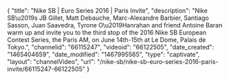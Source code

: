 {
    "title": "Nike SB | Euro Series 2016 | Paris Invite",
    "description": "Nike SB\u2019s JB Gillet, Matt Debauche, Marc-Alexandre Barbier, Santiago Sasson, Juan Saavedra, Tyrone O\u2019Hanrahan and friend Antoine Baran warm up and invite you to the third stop of the 2016 Nike SB European Contest Series, the Paris AM, on June 14th-15th at Le Dome, Palais de Tokyo.",
    "channelid": "66115247",
    "videoid": "66122505",
    "date_created": "1465404659",
    "date_modified": "1467995565",
    "type": "captivate",
    "layout": "channelVideo",
    "url": "\/nike-sb\/nike-sb-euro-series-2016-paris-invite\/66115247-66122505"
}